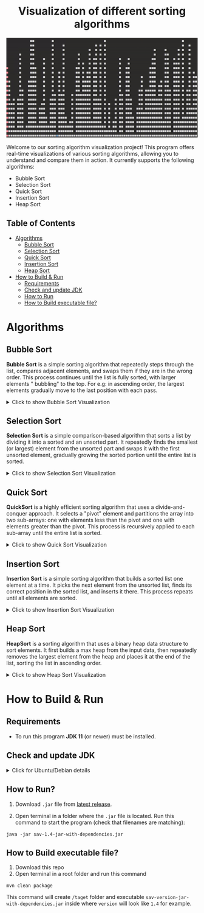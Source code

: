 <h1 align="center">
    Visualization of different sorting algorithms</h1>

<p align="center">
    <img src="assets/README-animation.gif" alt="Insertion sort gif"/></p>

Welcome to our sorting algorithm visualization project! This program offers real-time visualizations of various sorting
algorithms, allowing you to understand and compare them in action. It currently supports the following algorithms:

- Bubble Sort
- Selection Sort
- Quick Sort
- Insertion Sort
- Heap Sort

## Table of Contents

- [Algorithms](#algorithms)
    - [Bubble Sort](#bubble-sort)
    - [Selection Sort](#selection-sort)
    - [Quick Sort](#quick-sort)
    - [Insertion Sort](#insertion-sort)
    - [Heap Sort](#heap-sort)
- [How to Build & Run](#how-to-build--run)
    - [Requirements](#requirements)
    - [Check and update JDK](#check-and-update-jdk)
    - [How to Run](#how-to-run)
    - [How to Build executable file?](#how-to-build-executable-file)

# Algorithms

## Bubble Sort

**Bubble Sort** is a simple sorting algorithm that repeatedly steps through the list, compares adjacent elements, and
swaps them if they are in the wrong order. This process continues until the list is fully sorted, with larger elements "
bubbling" to the top. For e.g: in ascending order, the largest elements gradually move to the last position with each
pass.

<details> <summary>Click to show Bubble Sort Visualization</summary> <p align="center"> <img src="assets/algo-gifs/bubbleSort.gif" alt="Bubble Sort visualization" width="600"/> </p> </details>

## Selection Sort

**Selection Sort** is a simple comparison-based algorithm that sorts a list by dividing it into a sorted and an unsorted
part. It repeatedly finds the smallest (or largest) element from the unsorted part and swaps it with the first unsorted
element, gradually growing the sorted portion until the entire list is sorted.

<details> <summary>Click to show Selection Sort Visualization</summary> <p align="center"> <img src="assets/algo-gifs/selectionSort.gif" alt="Selection Sort visualization" width="600"/> </p> </details>

## Quick Sort

**QuickSort** is a highly efficient sorting algorithm that uses a divide-and-conquer approach. It selects a "pivot"
element and partitions the array into two sub-arrays: one with elements less than the pivot and one with elements
greater than
the pivot. This process is recursively applied to each sub-array until the entire list is sorted.

<details> <summary>Click to show Quick Sort Visualization</summary> <p align="center"> <img src="assets/algo-gifs/quickSort.gif" alt="Quick Sort visualization" width="600"/> </p> </details>

## Insertion Sort

**Insertion Sort** is a simple sorting algorithm that builds a sorted list one element at a time. It picks the next
element
from the unsorted list, finds its correct position in the sorted list, and inserts it there. This process repeats until
all elements are sorted.

<details> <summary>Click to show Insertion Sort Visualization</summary> <p align="center"> <img src="assets/algo-gifs/insertionSort.gif" alt="Insertion Sort visualization" width="600"/> </p> </details>

## Heap Sort

**HeapSort** is a sorting algorithm that uses a binary heap data structure to sort elements. It first builds a max heap
from the input data, then repeatedly removes the largest element from the heap and places it at the end of the list,
sorting
the list in ascending order.


<details> <summary>Click to show Heap Sort Visualization</summary> <p align="center"> <img src="assets/algo-gifs/heapSort.gif" alt="Insertion Heap visualization" width="600"/> </p> </details>

# How to Build & Run

## Requirements

- To run this program **JDK 11** (or newer) must be installed.

## Check and update JDK

<details> <summary>Click for Ubuntu/Debian details</summary> <p>

**Check default** JDK version:

```
java -version
```

**List all** installed JDK and **change default** JDK if needed:

```
sudo update-alternatives --config java
```

**Install JDK** (You may change `11` here to newer versions):

```
sudo apt install openjdk-11-jdk
```

</p> </details>

## How to Run?

1. Download `.jar` file
   from [latest release](https://github.com/bruch-alex/sorting-algorithm-visualization/releases/latest).

2. Open terminal in a folder where the `.jar` file is located. Run this command to start the program (check that
   filenames are matching):

```
java -jar sav-1.4-jar-with-dependencies.jar
```

## How to Build executable file?

1. Download this repo
2. Open terminal in a root folder and run this command

```
mvn clean package
```

This command will create `/taget` folder and executable `sav-version-jar-with-dependencies.jar` inside where `version`
will look like `1.4` for example.


